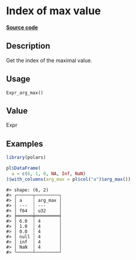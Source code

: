 

# Index of max value

[**Source code**](https://github.com/pola-rs/r-polars/tree/f1aede4d7d7f090c98651365a4120a8232503a4d/R/after-wrappers.R#L20)

## Description

Get the index of the maximal value.

## Usage

<pre><code class='language-R'>Expr_arg_max()
</code></pre>

## Value

Expr

## Examples

``` r
library(polars)

pl$DataFrame(
  a = c(6, 1, 0, NA, Inf, NaN)
)$with_columns(arg_max = pl$col("a")$arg_max())
```

    #> shape: (6, 2)
    #> ┌──────┬─────────┐
    #> │ a    ┆ arg_max │
    #> │ ---  ┆ ---     │
    #> │ f64  ┆ u32     │
    #> ╞══════╪═════════╡
    #> │ 6.0  ┆ 4       │
    #> │ 1.0  ┆ 4       │
    #> │ 0.0  ┆ 4       │
    #> │ null ┆ 4       │
    #> │ inf  ┆ 4       │
    #> │ NaN  ┆ 4       │
    #> └──────┴─────────┘
